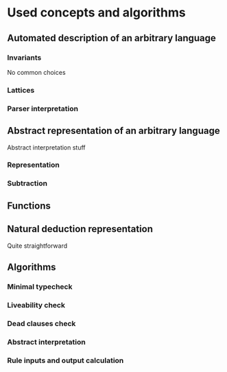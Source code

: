 
 Used concepts and algorithms
==============================

Automated description of an arbitrary language
------------------------------------------------

### Invariants

No common choices




### Lattices

### Parser interpretation


Abstract representation of an arbitrary language
-------------------------------------------------

Abstract interpretation stuff

### Representation

### Subtraction


Functions
---------


Natural deduction representation
---------------------------------

Quite straightforward

Algorithms 
-------------------

### Minimal typecheck

### Liveability check

### Dead clauses check

### Abstract interpretation

### Rule inputs and output calculation

